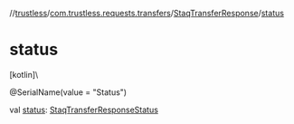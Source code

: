 //[trustless](../../../index.md)/[com.trustless.requests.transfers](../index.md)/[StaqTransferResponse](index.md)/[status](status.md)

# status

[kotlin]\

@SerialName(value = &quot;Status&quot;)

val [status](status.md): [StaqTransferResponseStatus](../-staq-transfer-response-status/index.md)
